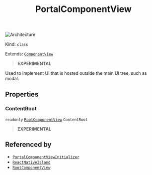 ﻿---
id: PortalComponentView
title: PortalComponentView
---

![Architecture](https://img.shields.io/badge/architecture-new_only-blue)

Kind: `class`

Extends: [`ComponentView`](ComponentView)

> **EXPERIMENTAL**

Used to implement UI that is hosted outside the main UI tree, such as modal.

## Properties
### ContentRoot
`readonly`  [`RootComponentView`](RootComponentView) `ContentRoot`

> **EXPERIMENTAL**

## Referenced by
- [`PortalComponentViewInitializer`](PortalComponentViewInitializer)
- [`ReactNativeIsland`](ReactNativeIsland)
- [`RootComponentView`](RootComponentView)


